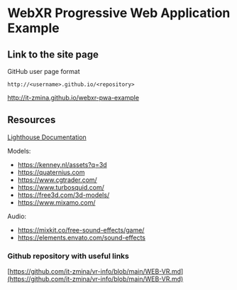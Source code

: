 # WebXR Progressive Web Application Example

## Link to the site page
GitHub user page format
```
http://<username>.github.io/<repository>
```
http://it-zmina.github.io/webxr-pwa-example


## Resources


[Lighthouse Documentation](https://developer.chrome.com/docs/lighthouse/overview/)

Models:
- https://kenney.nl/assets?q=3d
- https://quaternius.com
- https://www.cgtrader.com/
- https://www.turbosquid.com/
- https://free3d.com/3d-models/
- https://www.mixamo.com/

Audio:
- https://mixkit.co/free-sound-effects/game/
- https://elements.envato.com/sound-effects

### Github repository with useful links

[https://github.com/it-zmina/vr-info/blob/main/WEB-VR.md](https://github.com/it-zmina/vr-info/blob/main/WEB-VR.md)
